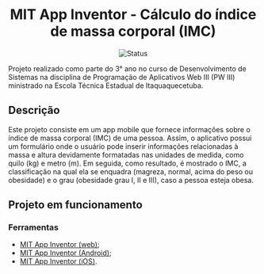 <h1 align="center">MIT App Inventor - Cálculo do índice de massa corporal (IMC)</h1>

<p align="center">
  <img src="https://img.shields.io/badge/status-concluído-brightgreen.svg" alt="Status" />
</p>

</h4>
Projeto realizado como parte do 3° ano no curso de Desenvolvimento de Sistemas na disciplina de Programação de Aplicativos Web III (PW III) ministrado na Escola Técnica Estadual de Itaquaquecetuba. 
</h4>

## Descrição
<p align=>Este projeto consiste em um app mobile que fornece informações sobre o índice de massa corporal (IMC) de uma pessoa. Assim, o aplicativo possui um formulário onde o usuário pode inserir informações relacionadas à massa e altura devidamente formatadas nas unidades de medida, como quilo (kg) e metro (m). Em seguida, como resultado, é mostrado o IMC, a classificação na qual ela se enquadra (magreza, normal, acima do peso ou obesidade) e o grau (obesidade grau I, II e III), caso a pessoa esteja obesa.
</p>

## Projeto em funcionamento

### Ferramentas

- [MIT App Inventor (web)](https://nodejs.org/pt-br/download);
- [MIT App Inventor (Android)](https://play.google.com/store/apps/details?id=edu.mit.appinventor.aicompanion3&pcampaignid=web_share);
- [MIT App Inventor (iOS)](https://apps.apple.com/us/app/mit-app-inventor/id1422709355).
